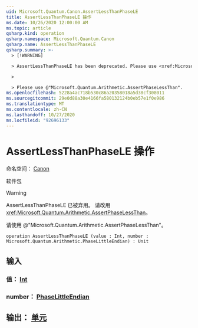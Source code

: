 ```yaml
---
uid: Microsoft.Quantum.Canon.AssertLessThanPhaseLE
title: AssertLessThanPhaseLE 操作
ms.date: 10/26/2020 12:00:00 AM
ms.topic: article
qsharp.kind: operation
qsharp.namespace: Microsoft.Quantum.Canon
qsharp.name: AssertLessThanPhaseLE
qsharp.summary: >-
  > [!WARNING]

  > AssertLessThanPhaseLE has been deprecated. Please use <xref:Microsoft.Quantum.Arithmetic.AssertPhaseLessThan> instead.

  >

  > Please use @"Microsoft.Quantum.Arithmetic.AssertPhaseLessThan".
ms.openlocfilehash: 5228a4ac718b530c86a20358018a5d38cf308011
ms.sourcegitcommit: 29e0d88a30e4166fa580132124b0eb57e1f0e986
ms.translationtype: MT
ms.contentlocale: zh-CN
ms.lasthandoff: 10/27/2020
ms.locfileid: "92696133"
---
```

# <a name="assertlessthanphasele-operation"></a>AssertLessThanPhaseLE 操作

命名空间： [Canon](xref:Microsoft.Quantum.Canon)

软件包 [](https://nuget.org/packages/)


> [!WARNING]
> AssertLessThanPhaseLE 已被弃用。 请改用 <xref:Microsoft.Quantum.Arithmetic.AssertPhaseLessThan>。
>
> 请使用 @"Microsoft.Quantum.Arithmetic.AssertPhaseLessThan"。



```qsharp
operation AssertLessThanPhaseLE (value : Int, number : Microsoft.Quantum.Arithmetic.PhaseLittleEndian) : Unit
```


## <a name="input"></a>输入

### <a name="value--int"></a>值： [Int](xref:microsoft.quantum.lang-ref.int)




### <a name="number--phaselittleendian"></a>number： [PhaseLittleEndian](xref:Microsoft.Quantum.Arithmetic.PhaseLittleEndian)





## <a name="output--unit"></a>输出： [单元](xref:microsoft.quantum.lang-ref.unit)


